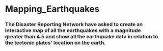 # Mapping_Earthquakes

### The Disaster Reporting Network have asked to create an interactive map of all the earthquakes with a magnitude greater than 4.5 and show all the earthquake data in relation to the tectonic plates' location on the earth. 
